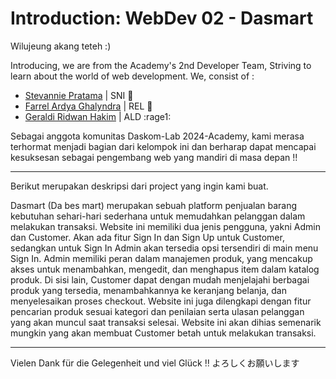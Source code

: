 # Introduction: WebDev 02 - Dasmart 
Wilujeung akang teteh :)

Introducing, we are from the Academy's 2nd Developer Team, Striving to learn about the world of web development. We, consist of :
- [Stevannie Pratama](https://github.com/stevanniep) | SNI :duck:
- [Farrel Ardya Ghalyndra](https://github.com/arelardya) | REL :crescent_moon:
- [Geraldi Ridwan Hakim](https://github.com/geraldirh) | ALD :rage1:

Sebagai anggota komunitas Daskom-Lab 2024-Academy, kami merasa terhormat menjadi bagian dari kelompok ini dan berharap dapat mencapai kesuksesan sebagai pengembang web yang mandiri di masa depan !!

---

Berikut merupakan deskripsi dari project yang ingin kami buat.

Dasmart (Da bes mart) merupakan sebuah platform penjualan barang kebutuhan sehari-hari sederhana untuk memudahkan pelanggan dalam melakukan transaksi. Website ini memiliki dua jenis pengguna, yakni Admin dan Customer. Akan ada fitur Sign In dan Sign Up untuk Customer, sedangkan untuk Sign In Admin akan tersedia opsi tersendiri di main menu Sign In. Admin memiliki peran dalam manajemen produk, yang mencakup akses untuk menambahkan, mengedit, dan menghapus item dalam katalog produk. Di sisi lain, Customer dapat dengan mudah menjelajahi berbagai produk yang tersedia, menambahkannya ke keranjang belanja, dan menyelesaikan proses checkout. Website ini juga dilengkapi dengan fitur pencarian produk sesuai kategori dan penilaian serta ulasan pelanggan yang akan muncul saat transaksi selesai.
Website ini akan dihias semenarik mungkin yang akan membuat Customer betah untuk melakukan transaksi.

---

Vielen Dank für die Gelegenheit und viel Glück ‼️ よろしくお願いします
